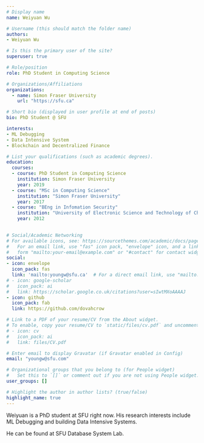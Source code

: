 ```yaml
---
# Display name
name: Weiyuan Wu

# Username (this should match the folder name)
authors:
- Weiyuan Wu

# Is this the primary user of the site?
superuser: true

# Role/position
role: PhD Student in Computing Science

# Organizations/Affiliations
organizations:
  - name: Simon Fraser University
    url: "https://sfu.ca"

# Short bio (displayed in user profile at end of posts)
bio: PhD Student @ SFU

interests:
- ML Debugging
- Data Intensive System
- Blockchain and Decentralized Finance

# List your qualifications (such as academic degrees).
education:
  courses:
  - course: PhD Student in Computing Science
    institution: Simon Fraser University
    year: 2019
  - course: "MSc in Computing Science"
    institution: "Simon Fraser University"
    year: 2017
  - course: "BEng in Infomation Security"
    institution: "University of Electronic Science and Technology of China"
    year: 2012
  

# Social/Academic Networking
# For available icons, see: https://sourcethemes.com/academic/docs/page-builder/#icons
#   For an email link, use "fas" icon pack, "envelope" icon, and a link in the
#   form "mailto:your-email@example.com" or "#contact" for contact widget.
social:
- icon: envelope
  icon_pack: fas
  link: 'mailto:youngw@sfu.ca'  # For a direct email link, use "mailto:test@example.org".
# - icon: google-scholar
#   icon_pack: ai
#   link: https://scholar.google.co.uk/citations?user=sIwtMXoAAAAJ
- icon: github
  icon_pack: fab
  link: https://github.com/dovahcrow

# Link to a PDF of your resume/CV from the About widget.
# To enable, copy your resume/CV to `static/files/cv.pdf` and uncomment the lines below.
# - icon: cv
#   icon_pack: ai
#   link: files/CV.pdf

# Enter email to display Gravatar (if Gravatar enabled in Config)
email: "youngw@sfu.com"

# Organizational groups that you belong to (for People widget)
#   Set this to `[]` or comment out if you are not using People widget.
user_groups: []

# Highlight the author in author lists? (true/false)
highlight_name: true
---
```


Weiyuan is a PhD student at SFU right now. His research interests include 
ML Debugging and building Data Intensive Systems.

He can be found at SFU Database System Lab.
